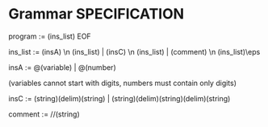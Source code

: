 # Grammar SPECIFICATION

program := (ins_list) EOF
  
ins_list := (insA) \n (ins_list) | (insC) \n (ins_list) | (comment) \n (ins_list)\eps
  
insA := @(variable) | @(number)

(variables cannot start with digits, numbers must contain only digits)

insC := (string)(delim)(string) | (string)(delim)(string)(delim)(string)

comment := //(string)
